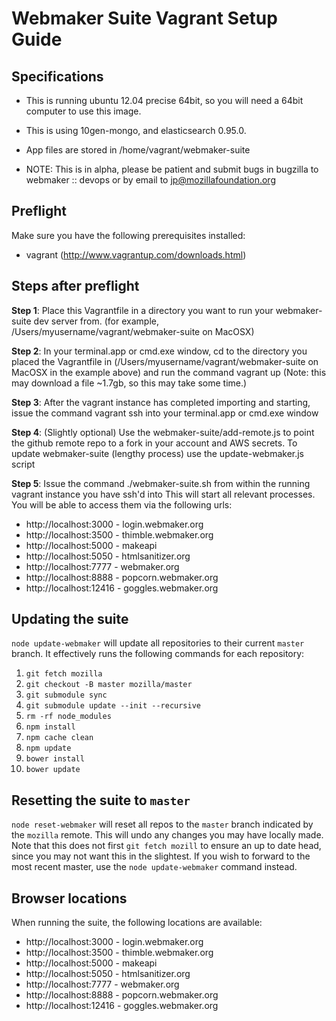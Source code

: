 # Webmaker Suite Vagrant Setup Guide

## Specifications
* This is running ubuntu 12.04 precise 64bit, so you will need a 64bit computer to use this image.
* This is using 10gen-mongo, and elasticsearch 0.95.0.
* App files are stored in /home/vagrant/webmaker-suite

* NOTE: This is in alpha, please be patient and submit bugs in bugzilla to webmaker :: devops or by email to jp@mozillafoundation.org

## Preflight

Make sure you have the following prerequisites installed:

* vagrant (http://www.vagrantup.com/downloads.html)

## Steps after preflight

**Step 1**: Place this Vagrantfile in a directory you want to run your webmaker-suite dev server from. (for example, /Users/myusername/vagrant/webmaker-suite on MacOSX)

**Step 2**: In your terminal.app or cmd.exe window, cd to the directory you placed the Vagrantfile in (/Users/myusername/vagrant/webmaker-suite on MacOSX in the example above) and run the command vagrant up  (Note: this may download a file ~1.7gb, so this may take some time.)

**Step 3**: After the vagrant instance has completed importing and starting, issue the command vagrant ssh into your terminal.app or cmd.exe window

**Step 4**: (Slightly optional) Use the webmaker-suite/add-remote.js to point the github remote repo to a fork in your account and AWS secrets.  To update webmaker-suite (lengthy process) use the update-webmaker.js script

**Step 5**: Issue the command ./webmaker-suite.sh from within the running vagrant instance you have ssh'd into
This will start all relevant processes.  You will be able to access them via the following urls:
  * http://localhost:3000 - login.webmaker.org
  * http://localhost:3500 - thimble.webmaker.org
  * http://localhost:5000 - makeapi
  * http://localhost:5050 - htmlsanitizer.org
  * http://localhost:7777 - webmaker.org
  * http://localhost:8888 - popcorn.webmaker.org
  * http://localhost:12416 - goggles.webmaker.org

## Updating the suite

`node update-webmaker` will update all repositories to their current `master` branch. It effectively runs the following commands for each repository:

1. `git fetch mozilla`
2. `git checkout -B master mozilla/master`
3. `git submodule sync`
4. `git submodule update --init --recursive`
5. `rm -rf node_modules`
6. `npm install`
7. `npm cache clean`
8. `npm update`
9. `bower install`
10. `bower update`

## Resetting the suite to `master`

`node reset-webmaker` will reset all repos to the `master` branch indicated by the `mozilla` remote. This will undo any changes you may have locally made. Note that this does not first `git fetch mozill` to ensure an up to date head, since you may not want this in the slightest. If you wish to forward to the most recent master, use the `node update-webmaker` command instead.

## Browser locations

When running the suite, the following locations are available:

* http://localhost:3000 - login.webmaker.org
* http://localhost:3500 - thimble.webmaker.org
* http://localhost:5000 - makeapi
* http://localhost:5050 - htmlsanitizer.org
* http://localhost:7777 - webmaker.org
* http://localhost:8888 - popcorn.webmaker.org
* http://localhost:12416 - goggles.webmaker.org

